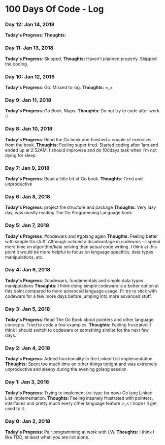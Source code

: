 # 100 Days Of Code - Log

### Day 12: Jan 14, 2018
**Today's Progress**:
**Thoughts:**

### Day 11: Jan 13, 2018
**Today's Progress**: Skipped.
**Thoughts:** Haven't planned properly. Skipped the coding.

### Day 10: Jan 12, 2018
**Today's Progress**: Go. Missed to log.
**Thoughts:** =_=

### Day 9: Jan 11, 2018
**Today's Progress**: Go Book. Maps.
**Thoughts:** Do not try to code after work :)

### Day 8: Jan 10, 2018
**Today's Progress**: Read the Go book and finished a couple of exercises from the book.
**Thoughts:** Feeling super tired. Started coding after 1am and ended up at 2:52AM. I should improvise and do 100days task when I'm not dying for sleep.

### Day 7: Jan 9, 2018
**Today's Progress**: Read a little bit of Go book.
**Thoughts:** Tired and unproductive

### Day 6: Jan 8, 2018
**Today's Progress**: project file structure and package
**Thoughts:** Very lazy day, was mostly reading The Go Programming Language book

### Day 5: Jan 7, 2018
**Today's Progress**: #codewars and #golang again
**Thoughts:** Feeling better with simple Go stuff. Although noticed a disadvantage in codewars - I spend more time on algorithm/kata solving than actual code writing. I think at this point it would be more helpful to focus on language specifics, data types manipulations, etc.

### Day 4: Jan 6, 2018
**Today's Progress**: #codewars, fundamentals and simple data types manipulations
**Thoughts:** I think doing simple codewars is a better option at this point compared to more advanced language usage. I'll try to stick with codewars for a few more days before jumping into more advanced stuff.

### Day 3: Jan 5, 2018
**Today's Progress**: Read The Go Book about pointers and other language concepts. Tried to code a few examples.
**Thoughts:** Feeling frustrated. I think I should switch to codewars or something similar for the next few days.

### Day 2: Jan 4, 2018
**Today's Progress**: Added functionality to the Linked List implementation.
**Thoughts:** Spent too much time on other things tonight and was extremely unproductive and sleepy during the evening golang session.

### Day 1: Jan 3, 2018
**Today's Progress**: Trying to implement (re-type for now) Go lang Linked List implementation.
**Thoughts:** Feeling insanely frustrated with pointers, interfaces and pretty much every other language feature >_< I hope I'll get used to it.

### Day 0: Jan 2, 2018
**Today's Progress**: Pair programming at work with I.W.
**Thoughts:** I think I like TDD, at least when you are not alone.

